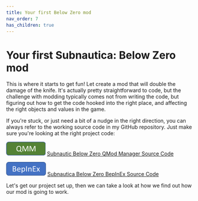 ```yaml
---
title: Your first Below Zero mod
nav_order: 7
has_children: true
---
```


# Your first Subnautica: Below Zero mod

This is where it starts to get fun! Let create a mod that will double the damage of the knife. It's actually pretty straightforward to code, but the challenge with modding typically comes not from writing the code, but figuring out how to get the code hooked into the right place, and affecting the right objects and values in the game.

If you're stuck, or just need a bit of a nudge in the right direction, you can always refer to the working source code in my GitHub repository. Just make sure you're looking at the right project code:

![img](./media/qmm.png) [Subnautic Below Zero QMod Manager Source Code](https://github.com/mroshaw/BeginnersGuideModSubnautica/tree/main/KnifeDamageMod_BZ)

![img](./media/bepinex.png) [Subnautica Below Zero BepInEx Source Code](https://github.com/mroshaw/BeginnersGuideModSubnautica/tree/main/KnifeDamageMod_BZ_BEPINEX)

Let's get our project set up, then we can take a look at how we find out how our mod is going to work.

